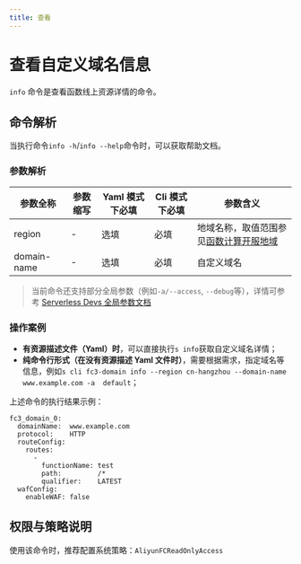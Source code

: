 ```yaml
---
title: 查看
---
```

# 查看自定义域名信息

`info` 命令是查看函数线上资源详情的命令。

## 命令解析

当执行命令`info -h`/`info --help`命令时，可以获取帮助文档。

### 参数解析

| 参数全称    | 参数缩写 | Yaml 模式下必填 | Cli 模式下必填 | 参数含义                                                                                       |
| ----------- | -------- | --------------- | -------------- | ---------------------------------------------------------------------------------------------- |
| region      | -        | 选填            | 必填           | 地域名称，取值范围参见[函数计算开服地域](https://help.aliyun.com/document_detail/2512917.html) |
| domain-name | -        | 选填            | 必填           | 自定义域名                                                                                     |

> 当前命令还支持部分全局参数（例如`-a/--access`, `--debug`等），详情可参考 [Serverless Devs 全局参数文档](../../builtin/index.md)

### 操作案例

- **有资源描述文件（Yaml）时**，可以直接执行`s info`获取自定义域名详情；
- **纯命令行形式（在没有资源描述 Yaml 文件时）**，需要根据需求，指定域名等信息，例如`s cli fc3-domain info --region cn-hangzhou --domain-name www.example.com -a  default`；

上述命令的执行结果示例：

```text
fc3_domain_0:
  domainName:  www.example.com
  protocol:    HTTP
  routeConfig:
    routes:
      -
        functionName: test
        path:         /*
        qualifier:    LATEST
  wafConfig:
    enableWAF: false
```

## 权限与策略说明

使用该命令时，推荐配置系统策略：`AliyunFCReadOnlyAccess`
